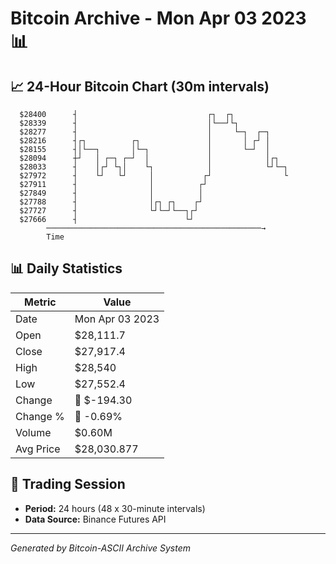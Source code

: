 # Bitcoin Archive - Mon Apr 03 2023 📊

## 📈 24-Hour Bitcoin Chart (30m intervals)

```
  $28400      ┤                             ┌┐  ┌┐             
  $28339      ┤                             │└──┘└┐            
  $28277      ┤                             │     └─┐  ┌─┐     
  $28216      ┤┌┐          ┌┐               │       │ ┌┘ │     
  $28155      ┤│└──┐       │└─┐             │       └─┘  │     
  $28094      ┼┘   │ ┌─┐ ┌─┘  │             │            │┌┐   
  $28033      ┤    │┌┘ └┐│    └┐            │            └┘└─┐ 
  $27972      ┤    └┘   └┘     │           ┌┘                └ 
  $27911      ┤                │          ┌┘                   
  $27849      ┤                │          │                    
  $27788      ┤                │┌┐ ┌┐    ┌┘                    
  $27727      ┤                └┘└─┘└──┐┌┘                     
  $27666      ┤                        └┘                      
        ────────────────────────────────────────────────→
        Time
```

## 📊 Daily Statistics

| Metric | Value |
|--------|-------|
| Date | Mon Apr 03 2023 |
| Open | $28,111.7 |
| Close | $27,917.4 |
| High | $28,540 |
| Low | $27,552.4 |
| Change | 🔴 $-194.30 |
| Change % | 🔴 -0.69% |
| Volume | $0.60M |
| Avg Price | $28,030.877 |

## 📅 Trading Session

- **Period:** 24 hours (48 x 30-minute intervals)
- **Data Source:** Binance Futures API

---
*Generated by Bitcoin-ASCII Archive System*
